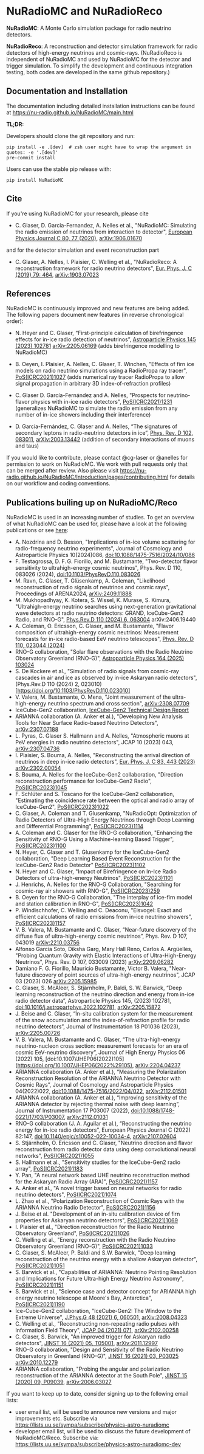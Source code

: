 # NuRadioMC and NuRadioReco
**NuRadioMC**: A Monte Carlo simulation package for radio neutrino detectors.

**NuRadioReco**: A reconstruction and detector simulation framework for radio detectors of high-energy neutrinos and cosmic-rays. (NuRadioReco is independent of NuRadioMC
and used by NuRadioMC for the detector and trigger simulation. To simplify the development and continuous integration testing, both codes are developed
in the same github repository.)

## Documentation and Installation

The documentation including detailed installation instructions can be found at https://nu-radio.github.io/NuRadioMC/main.html

**TL;DR:**

Developers should clone the git repository and run:
```
pip install -e .[dev]  # zsh user might have to wrap the argument in quotes: -e '.[dev]'
pre-commit install
```
Users can use the stable pip release with:
```
pip install NuRadioMC
```

## Cite

If you're using NuRadioMC for your research, please cite

* C. Glaser, D. Garcia-Fernandez, A. Nelles et al., "NuRadioMC: Simulating the radio emission of neutrinos from interaction to detector", [European Physics Journal C 80, 77 (2020)](https://dx.doi.org/10.1140/epjc/s10052-020-7612-8), [arXiv:1906.01670](https://arxiv.org/abs/1906.01670)

and for the detector simulation and event reconstruction part

* C. Glaser, A. Nelles, I. Plaisier, C. Welling et al., "NuRadioReco: A reconstruction framework for radio neutrino detectors", [Eur. Phys. J. C (2019) 79: 464](https://dx.doi.org/10.1140/epjc/s10052-019-6971-5), [arXiv:1903.07023](https://arxiv.org/abs/1903.07023)

## References


NuRadioMC is continuously improved and new features are being added. The following papers document new features (in reverse chronological order):

* N. Heyer and C. Glaser, “First-principle calculation of birefringence effects for in-ice radio detection of neutrinos”, [Astroparticle Physics 145 (2023) 102781](https://doi.org/10.1016/j.astropartphys.2022.102781) [arXiv:2205.06169](https://arxiv.org/abs/2205.15872)  (adds birefringence modelling to NuRadioMC)

* B. Oeyen, I. Plaisier, A. Nelles, C. Glaser, T. Winchen, "Effects of firn ice models on radio neutrino simulations using a RadioPropa ray tracer", [PoS(ICRC2021)1027](https://doi.org/10.22323/1.395.1027)  (adds numerical ray tracer RadioPropa to allow signal propagation in arbitrary 3D index-of-refraction profiles)

* C. Glaser D. García-Fernández and A. Nelles, "Prospects for neutrino-flavor physics with in-ice radio detectors", [PoS(ICRC2021)1231](https://doi.org/10.22323/1.395.1231) (generalizes NuRadioMC to simulate the radio emission from any number of in-ice showers including their interference)

* D. García-Fernández, C. Glaser and A. Nelles, “The signatures of secondary leptons in radio-neutrino detectors in ice”, [Phys. Rev. D 102, 083011](https://dx.doi.org/10.1103/PhysRevD.102.083011), [arXiv:2003.13442](https://arxiv.org/abs/2003.13442) (addition of secondary interactions of muons and taus)


If you would like to contribute, please contact @cg-laser or @anelles for permission to work on NuRadioMC. We work with pull requests only that can be merged after review.
Also please visit https://nu-radio.github.io/NuRadioMC/Introduction/pages/contributing.html for details on our workflow and coding conventions.


## Publications builing up on NuRadioMC/Reco
NuRadioMC is used in an increasing number of studies. To get an overview of what NuRadioMC can be used for, please have a look at the following publications or see [here](https://inspirehep.net/literature?sort=mostrecent&size=25&page=1&q=refersto%3Arecid%3A1738571%20or%20refersto%3Arecid%3A1725583):

* A. Nozdrina and D. Besson, "Implications of in-ice volume scattering for radio-frequency neutrino experiments", Journal of Cosmology and Astroparticle Physics 10(2024)086, [doi:10.1088/1475-7516/2024/10/086](https://doi.org/10.1088/1475-7516/2024/10/086)
* F. Testagrossa, D. F. G. Fiorillo, and M. Bustamante, "Two-detector flavor sensitivity to ultrahigh-energy cosmic neutrinos", Phys. Rev. D 110, 083026 (2024), [doi:10.1103/PhysRevD.110.083026](https://doi.org/10.1103/PhysRevD.110.083026)
* M. Ravn, C. Glaser, T. Glüsenkamp, A. Coleman, "Likelihood reconstruction of radio signals of neutrinos and cosmic rays", Proceedings of ARENA2024, [arXiv:2409.11888](https://arxiv.org/abs/2409.11888)
* M. Mukhopadhyay, K. Kotera, S. Wissel, K. Murase, S. Kimura, "Ultrahigh-energy neutrino searches using next-generation gravitational wave detectors at radio neutrino detectors: GRAND, IceCube-Gen2 Radio, and RNO-G", [Phys.Rev.D 110 (2024) 6, 063004](https://doi.org/10.1103/PhysRevD.110.063004) arXiv:2406.19440
* A. Coleman, O. Ericsson, C. Glaser, and M. Bustamante, "Flavor composition of ultrahigh-energy cosmic neutrinos: Measurement forecasts for in-ice radio-based EeV neutrino telescopes", [Phys. Rev. D 110, 023044 (2024)](https://doi.org/10.1103/PhysRevD.110.023044)
* RNO-G collaboration, "Solar flare observations with the Radio Neutrino Observatory Greenland (RNO-G)", [Astroparticle Physics 164 (2025) 103024](https://doi.org/10.1016/j.astropartphys.2024.103024)
* S. De Kockere et al., "Simulation of radio signals from cosmic-ray cascades in air and ice as observed by in-ice Askaryan radio detectors", (Phys.Rev.D 110 (2024) 2, 023010)[https://doi.org/10.1103/PhysRevD.110.023010]
* V. Valera, M. Bustamante, O. Mena, "Joint measurement of the ultra-high-energy neutrino spectrum and cross section", [arXiv:2308.07709](https://arxiv.org/abs/2308.07709)
* IceCube-Gen2 collaboration, [IceCube-Gen2 Technical Design Report](https://icecube-gen2.wisc.edu/science/publications/TDR)
* ARIANNA collaboration (A. Anker et al.), "Developing New Analysis Tools for Near Surface Radio-based Neutrino Detectors", [arXiv:2307.07188](https://arxiv.org/abs/2307.07188)
* L. Pyras, C. Glaser S. Hallmann and A. Nelles, "Atmospheric muons at PeV energies in radio neutrino detectors", JCAP 10 (2023) 043, [arXiv:2307.04736](https://arxiv.org/abs/2307.04736)
* I. Plaisier, S. Bouma, A. Nelles, "Reconstructing the arrival direction of neutrinos in deep in-ice radio detectors", [Eur. Phys. J. C 83, 443 (2023)](https://doi.org/10.1140/epjc/s10052-023-11604-w) [arXiv:2302.00054](https://arxiv.org/abs/2302.00054)
* S. Bouma, A. Nelles for the IceCube-Gen2 collaboration, "Direction reconstruction performance for IceCube-Gen2 Radio", [PoS(ICRC2023)1045](https://pos.sissa.it/444/1045/pdf)
* F. Schlüter and S. Toscano for the IceCube-Gen2 collaboration, "Estimating the coincidence rate between the optical and radio array of IceCube-Gen2", [PoS(ICRC2023)1022](https://pos.sissa.it/444/1022/pdf)
* C. Glaser, A. Coleman and T. Glusenkamp, "NuRadioOpt: Optimization of Radio Detectors of Ultra-High Energy Neutrinos through Deep Learning and Differential Programming", [PoS(ICRC2023)1114](https://pos.sissa.it/444/1114/pdf)
* A. Coleman and C. Glaser for the RNO-G collaboration, "Enhancing the Sensitivity of RNO-G Using a Machine-learning Based Trigger", [PoS(ICRC2023)1100](https://pos.sissa.it/444/1100/pdf)
* N. Heyer, C. Glaser and T. Glusenkamp for the IceCube-Gen2 collaboration, "Deep Learning Based Event Reconstruction for the IceCube-Gen2 Radio Detector" [PoS(ICRC2023)1102](https://pos.sissa.it/444/1102/pdf)
* N. Heyer and C. Glaser, "Impact of Birefringence on In-Ice Radio Detectors of ultra-high-energy Neutrinos", [PoS(ICRC2023)1101](https://pos.sissa.it/444/1101/pdf)
* J. Henrichs, A. Nelles for the RNO-G Collaboration, "Searching for cosmic-ray air showers with RNO-G", [PoS(ICRC2023)259](https://pos.sissa.it/444/259/pdf)
* B. Oeyen for the RNO-G Collaboration, "The interplay of ice-firn model and station calibration in RNO-G", [PoS(ICRC2023)1042](https://pos.sissa.it/444/1042/pdf)
* P. Windischhofer, C. Welling and C. Deaconu, "Eisvogel: Exact and efficient calculations of radio emissions from in-ice neutrino showers", [PoS(ICRC2023)1157](https://pos.sissa.it/444/1157/)
* V. B. Valera, M. Bustamante and C. Glaser, “Near-future discovery of the diffuse flux of ultra-high-energy cosmic neutrinos”, Phys. Rev. D 107, 043019 [arXiv:2210.03756](https://arxiv.org/abs/2210.03756)
* Alfonso Garcia Soto, Diksha Garg, Mary Hall Reno, Carlos A. Argüelles, "Probing Quantum Gravity with Elastic Interactions of Ultra-High-Energy Neutrinos", Phys. Rev. D 107, 033009 (2023) [arXiv:2209.06282](https://arxiv.org/abs/2209.06282)
* Damiano F. G. Fiorillo, Mauricio Bustamante, Victor B. Valera, "Near-future discovery of point sources of ultra-high-energy neutrinos", JCAP 03 (2023) 026 [arXiv:2205.15985](https://arxiv.org/abs/2205.15985)
* C. Glaser, S. McAleer, S. Stjärnholm, P. Baldi, S. W. Barwick, “Deep learning reconstruction of the neutrino direction and energy from in-ice radio detector data”, Astroparticle Physics 145, (2023) 102781, [doi:10.1016/j.astropartphys.2022.102781](https://doi.org/10.1016/j.astropartphys.2022.102781), [arXiv:2205.15872](https://arxiv.org/abs/2205.15872)
* J. Beise and C. Glaser, “In-situ calibration system for the measurement of the snow accumulation and the index-of-refraction profile for radio neutrino detectors”, Journal of Instrumentation 18 P01036 (2023), [arXiv:2205.00726](https://arxiv.org/abs/2205.00726)
* V. B. Valera, M. Bustamante and C. Glaser, “The ultra-high-energy neutrino-nucleon cross section: measurement forecasts for an era of cosmic EeV-neutrino discovery”, Journal of High Energy Physics 06 (2022) 105, [doi:10.1007/JHEP06(2022)105](https://doi.org/10.1007/JHEP06(2022%29105), [arXiv:2204.04237](https://arxiv.org/abs/2204.04237)
* ARIANNA collaboration (A. Anker et al.), “Measuring the Polarization Reconstruction Resolution of the ARIANNA Neutrino Detector with Cosmic Rays”, Journal of Cosmology and Astroparticle Physics 04(2022)022, [doi:10.1088/1475-7516/2022/04/022](https://doi.org/10.1088/1475-7516/2022/04/022), [arXiv:2112.01501](https://arxiv.org/abs/2112.01501)
* ARIANNA collaboration (A. Anker et al.), “Improving sensitivity of the ARIANNA detector by rejecting thermal noise with deep learning”, Journal of Instrumentation 17 P03007 (2022), [doi:10.1088/1748-0221/17/03/P03007](https://doi.org/10.1088/1748-0221/17/03/P03007), [arXiv:2112.01031](https://arxiv.org/abs/2112.01031)
* RNO-G collaboration (J. A. Aguilar et al.), “Reconstructing the neutrino energy for in-ice radio detectors”, European Physics Journal C (2022) 82:147, [doi:10.1140/epjc/s10052-022-10034-4](https://doi.org/10.1140/epjc/s10052-022-10034-4), [arXiv:2107.02604](https://arxiv.org/abs/2107.02604)
* S. Stjärnholm, O. Ericsson and C. Glaser, "Neutrino direction and flavor reconstruction from radio detector data using deep convolutional neural networks", [PoS(ICRC2021)1055](https://doi.org/10.22323/1.395.1055)
* S. Hallmann et al., "Sensitivity studies for the IceCube-Gen2 radio array", [PoS(ICRC2021)1183](https://doi.org/10.22323/1.395.1183)
* Y. Pan, "A neural network based UHE neutrino reconstruction method for the Askaryan Radio Array (ARA)", [PoS(ICRC2021)1157](https://doi.org/10.22323/1.395.1157)
* A. Anker et al., "A novel trigger based on neural networks for radio neutrino detectors", [PoS(ICRC2021)1074](https://doi.org/10.22323/1.395.1074)
* L. Zhao et al., "Polarization Reconstruction of Cosmic Rays with the ARIANNA Neutrino Radio Detector", [PoS(ICRC2021)1156](https://doi.org/10.22323/1.395.1156)
* J. Beise et al. "Development of an in-situ calibration device of firn properties for Askaryan neutrino detectors", [PoS(ICRC2021)1069](https://doi.org/10.22323/1.395.1069)
* I. Plaisier et al., "Direction reconstruction for the Radio Neutrino Observatory Greenland", [PoS(ICRC2021)1026](https://doi.org/10.22323/1.395.1026)
* C. Welling et al., "Energy reconstruction with the Radio Neutrino Observatory Greenland (RNO-G)", [PoS(ICRC2021)1033](https://doi.org/10.22323/1.395.1033)
* C. Glaser, S. McAleer, P. Baldi and S.W. Barwick, "Deep learning reconstruction of the neutrino energy with a shallow Askaryan detector", [PoS(ICRC2021)1051](https://doi.org/10.22323/1.395.1051)
* S. Barwick et al., "Capabilities of ARIANNA: Neutrino Pointing Resolution and Implications for Future Ultra-high Energy Neutrino Astronomy", [PoS(ICRC2021)1151](https://doi.org/10.22323/1.395.1151)
* S. Barwick et al., "Science case and detector concept for ARIANNA high energy neutrino telescope at Moore's Bay, Antarctica", [PoS(ICRC2021)1190](https://doi.org/10.22323/1.395.1190)
* Ice-Cube-Gen2 collaboration, "IceCube-Gen2: The Window to the Extreme Universe", [J.Phys.G 48 (2021) 6, 060501](https://doi.org/10.1088/1361-6471/abbd48), [arXiv:2008.04323](https://arxiv.org/abs/2008.04323)
* C. Welling et al., "Reconstructing non-repeating radio pulses with Information Field Theory", [JCAP 04 (2021) 071](https://doi.org/10.1088/1475-7516/2021/04/071), [arXiv:2102.00258](https://arxiv.org/abs/2102.00258)
* C. Glaser, S. Barwick, "An improved trigger for Askaryan radio detectors", [JINST 16 (2021) 05, T05001](https://doi.org/10.1088/1748-0221/16/05/T05001), [arXiv:2011.12997](https://arxiv.org/abs/2011.12997)
* RNO-G collaboration, "Design and Sensitivity of the Radio Neutrino Observatory in Greenland (RNO-G)", [JINST 16 (2021) 03, P03025](https://doi.org/10.1088/1748-0221/16/03/P03025) [arXiv:2010.12279](https://arxiv.org/abs/2010.12279)
* ARIANNA collaboration, "Probing the angular and polarization reconstruction of the ARIANNA detector at the South Pole", [JINST 15 (2020) 09, P09039](https://doi.org/10.1088/1748-0221/15/09/P09039), [arXiv:2006.03027](https://arxiv.org/abs/2006.03027)


If you want to keep up to date, consider signing up to the following email lists:
 * user email list, will be used to announce new versions and major improvements etc. Subscribe via https://lists.uu.se/sympa/subscribe/physics-astro-nuradiomc
 * developer email list, will be used to discuss the future development of NuRadioMC/Reco. Subscribe via: https://lists.uu.se/sympa/subscribe/physics-astro-nuradiomc-dev
